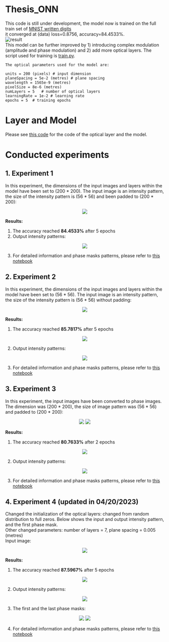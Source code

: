 # Thesis_ONN
This code is still under development, the model now is trained on the full train set of [MNIST written digits](https://keras.io/api/datasets/mnist/)  
it converged at (data) loss=0.8756, accuracy=84.4533%.\
![result](./saved_images/1.jpg)\
This model can be further improved by 1) introducing complex modulation (amplitude and phase modulation) and 2) add more optical layers.
The script used for training is [train.py](https://github.com/KMarshallX/Thesis_ONN/blob/master/train.py). 
```
The optical parameters used for the model are:

units = 200 (pixels) # input dimension
planeSpacing = 5e-2 (metres) # plane spacing
wavelength = 1565e-9 (metres)
pixelSize = 8e-6 (metres)
numLayers = 5   # number of optical layers
learningRate = 1e-2 # learning rate
epochs = 5  # training epochs

```
# Layer and Model
Please see [this code](https://github.com/KMarshallX/Thesis_ONN/blob/master/model/ONN.py) for the code of the optical layer and the model. 
# Conducted experiments
## 1. Experiment 1
In this experiment, the dimensions of the input images and layers within the model have been set to (200 * 200). The input image is an intensity pattern, the size of the intensity pattern is (56 * 56) and been padded to (200 * 200):
<p align="center">
<img src="./saved_images/sample_7.png">
</p>

**Results:**
1. The accuracy reached **84.4533%** after 5 epochs
2. Output intensity patterns:
<p align="center">
<img src="./saved_images/output_1.png">
</p>

3. For detailed information and phase masks patterns, please refer to [this notebook](https://github.com/KMarshallX/Thesis_ONN/blob/master/validate_200.ipynb) 

## 2. Experiment 2
In this experiment, the dimensions of the input images and layers within the model have been set to (56 * 56). The input image is an intensity pattern, the size of the intensity pattern is (56 * 56) without padding:
<p align="center">
<img src="./saved_images/sample_2.png">
</p>

**Results:**
1. The accuracy reached **85.7817%** after 5 epochs
<p align="center">
<img src="./saved_images/2.jpg">
</p>

2. Output intensity patterns:
<p align="center">
<img src="./saved_images/output_2.png">
</p>

3. For detailed information and phase masks patterns, please refer to [this notebook](https://github.com/KMarshallX/Thesis_ONN/blob/master/validate_56.ipynb) 

## 3. Experiment 3
In this experiment, the input images have been converted to phase images. The dimension was (200 * 200), the size of image pattern was (56 * 56) and padded to (200 * 200):
<p align="center">
<img src="./saved_images/sample_3.png">
<img src="./saved_images/sample_4.png">
</p>

**Results:**
1. The accuracy reached **80.7633%** after 2 epochs
<p align="center">
<img src="./saved_images/3.jpg">
</p>

2. Output intensity patterns:
<p align="center">
<img src="./saved_images/output_3.png">
</p>

3. For detailed information and phase masks patterns, please refer to [this notebook](https://github.com/KMarshallX/Thesis_ONN/blob/master/validate_200_phase.ipynb) 

## 4. Experiment 4 (updated in 04/20/2023)
Changed the initialization of the optical layers: changed from random distribution to full zeros. Below shows the input and output intensity pattern, and the first phase mask.\
Other changed parameters: number of layers = 7, plane spacing = 0.005 (metres)\
Input image:
<p align="center">
<img src="./saved_images/sample_7.png">
</p>

**Results:**
1. The accuracy reached **87.5967%** after 5 epochs
<p align="center">
<img src="./saved_images/4.jpg">
</p>

2. Output intensity patterns:
<p align="center">
<img src="./saved_images/output_4.png">
</p>

3. The first and the last phase masks:
<p align="center">
<img src="./saved_images/phase1.png">
<img src="./saved_images/phase2.png">
</p>

4. For detailed information and phase masks patterns, please refer to [this notebook](https://github.com/KMarshallX/Thesis_ONN/blob/master/validate_200_planeSpacing5cm.ipynb) 

